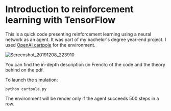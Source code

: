 Introduction to reinforcement learning with TensorFlow
=
This is a quick code presenting reinforcement learning using a neural network as an agent. It was part of my bachelor's degree year-end project. I used [OpenAI cartpole](https://gym.openai.com/envs/CartPole-v1/) for the environment.

![Screenshot_20191208_223910](https://user-images.githubusercontent.com/45492759/70396706-a4cbbf00-1a0b-11ea-8cfc-e75872facf74.png)

You can find the in-depth description (in French) of the code and the theory behind on the pdf. 

To launch the simulation:
```
python cartpole.py
```
The environment will be render only if the agent succeeds 500 steps in a row.
